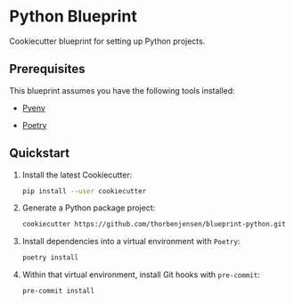 # Python Blueprint

Cookiecutter blueprint for setting up Python projects.

## Prerequisites

This blueprint assumes you have the following tools installed:

* [Pyenv](https://github.com/pyenv/pyenv)

* [Poetry](https://github.com/python-poetry/poetry)

## Quickstart

1. Install the latest Cookiecutter:

    ```bash
    pip install --user cookiecutter
    ```

2. Generate a Python package project:

    ```bash
    cookiecutter https://github.com/thorbenjensen/blueprint-python.git
    ```

3. Install dependencies into a virtual environment with `Poetry`:

    ```bash
    poetry install
    ```

4. Within that virtual environment, install Git hooks with `pre-commit`:

    ```bash
    pre-commit install
    ```
